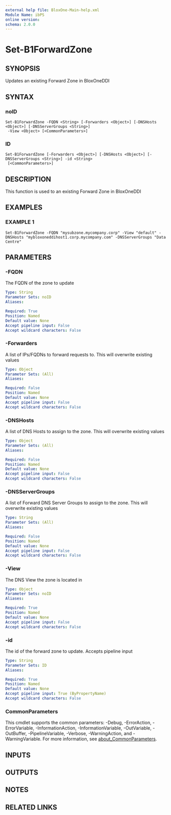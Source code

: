 ```yaml
---
external help file: BloxOne-Main-help.xml
Module Name: ibPS
online version:
schema: 2.0.0
---
```


# Set-B1ForwardZone

## SYNOPSIS
Updates an existing Forward Zone in BloxOneDDI

## SYNTAX

### noID
```
Set-B1ForwardZone -FQDN <String> [-Forwarders <Object>] [-DNSHosts <Object>] [-DNSServerGroups <String>]
 -View <Object> [<CommonParameters>]
```

### ID
```
Set-B1ForwardZone [-Forwarders <Object>] [-DNSHosts <Object>] [-DNSServerGroups <String>] -id <String>
 [<CommonParameters>]
```

## DESCRIPTION
This function is used to an existing Forward Zone in BloxOneDDI

## EXAMPLES

### EXAMPLE 1
```
Set-B1ForwardZone -FQDN "mysubzone.mycompany.corp" -View "default" -DNSHosts "mybloxoneddihost1.corp.mycompany.com" -DNSServerGroups "Data Centre"
```

## PARAMETERS

### -FQDN
The FQDN of the zone to update

```yaml
Type: String
Parameter Sets: noID
Aliases:

Required: True
Position: Named
Default value: None
Accept pipeline input: False
Accept wildcard characters: False
```

### -Forwarders
A list of IPs/FQDNs to forward requests to.
This will overwrite existing values

```yaml
Type: Object
Parameter Sets: (All)
Aliases:

Required: False
Position: Named
Default value: None
Accept pipeline input: False
Accept wildcard characters: False
```

### -DNSHosts
A list of DNS Hosts to assign to the zone.
This will overwrite existing values

```yaml
Type: Object
Parameter Sets: (All)
Aliases:

Required: False
Position: Named
Default value: None
Accept pipeline input: False
Accept wildcard characters: False
```

### -DNSServerGroups
A list of Forward DNS Server Groups to assign to the zone.
This will overwrite existing values

```yaml
Type: String
Parameter Sets: (All)
Aliases:

Required: False
Position: Named
Default value: None
Accept pipeline input: False
Accept wildcard characters: False
```

### -View
The DNS View the zone is located in

```yaml
Type: Object
Parameter Sets: noID
Aliases:

Required: True
Position: Named
Default value: None
Accept pipeline input: False
Accept wildcard characters: False
```

### -id
The id of the forward zone to update.
Accepts pipeline input

```yaml
Type: String
Parameter Sets: ID
Aliases:

Required: True
Position: Named
Default value: None
Accept pipeline input: True (ByPropertyName)
Accept wildcard characters: False
```

### CommonParameters
This cmdlet supports the common parameters: -Debug, -ErrorAction, -ErrorVariable, -InformationAction, -InformationVariable, -OutVariable, -OutBuffer, -PipelineVariable, -Verbose, -WarningAction, and -WarningVariable. For more information, see [about_CommonParameters](http://go.microsoft.com/fwlink/?LinkID=113216).

## INPUTS

## OUTPUTS

## NOTES

## RELATED LINKS
